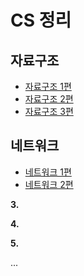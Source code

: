 # CS 정리
## 자료구조
* [자료구조 1편](./자료구조/자료구조(1)/readme.md)
* [자료구조 2편](./자료구조/자료구조(2)/readme.md)
* [자료구조 3편](./자료구조/자료구조(3)/readme.md)

## 네트워크
* [네트워크 1편](./네트워크/네트워크(1)/readme.md)
* [네트워크 2편](./네트워크/네트워크(2)/readme.md)

**3.**

**4.**

**5.**

...
